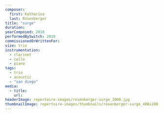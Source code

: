 ```yaml
---
composer:
  first: Katharina
  last: Rosenberger
title: "surge"
duration:
yearComposed: 2018
performedBySwitch: 2019
commissionedOrWrittenFor:
size: trio
instrumentation:
  - clarinet
  - cello
  - piano
tags:
  - trio
  - acoustic
  - "san diego"
media:
  - title:
    url:
headerImage: repertoire-images/rosenberger-surge_1000.jpg
thumbnailImage: repertoire-images/thumbnails/rosenberger-surge_400x200.jpg
---
```


